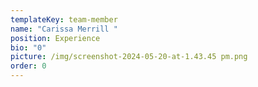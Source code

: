 ```yaml
---
templateKey: team-member
name: "Carissa Merrill "
position: Experience
bio: "0"
picture: /img/screenshot-2024-05-20-at-1.43.45 pm.png
order: 0
---
```

